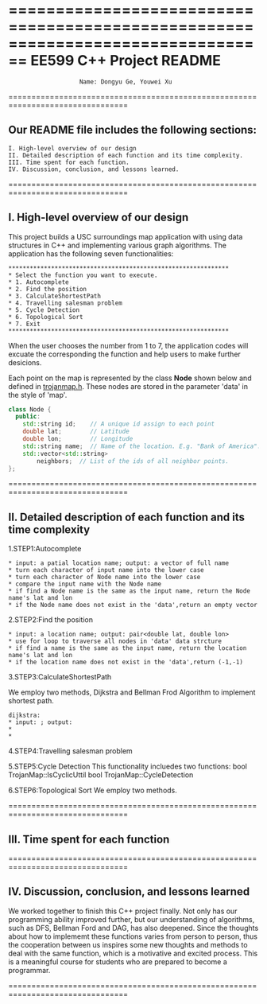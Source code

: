 ================================================================================
                         EE599 C++ Project README
================================================================================

                        Name: Dongyu Ge, Youwei Xu

================================================================================

## Our README file includes the following sections:
```shell
I. High-level overview of our design 
II. Detailed description of each function and its time complexity.
III. Time spent for each function.
IV. Discussion, conclusion, and lessons learned.
```

================================================================================

## I. High-level overview of our design 

This project builds a USC surroundings map application with using data structures in C++ and implementing various graph algorithms. The application has the following seven functionalities:

```shell
**************************************************************
* Select the function you want to execute.
* 1. Autocomplete
* 2. Find the position
* 3. CalculateShortestPath
* 4. Travelling salesman problem
* 5. Cycle Detection
* 6. Topological Sort
* 7. Exit
**************************************************************
```

When the user chooses the number from 1 to 7, the application codes will excuate the corresponding the function and help users to make further desicions.

Each point on the map is represented by the class **Node** shown below and defined in [trojanmap.h](src/lib/trojanmap.h). These nodes are stored in the parameter 'data' in the style of 'map'.

```cpp
class Node {
  public:
    std::string id;    // A unique id assign to each point
    double lat;        // Latitude
    double lon;        // Longitude
    std::string name;  // Name of the location. E.g. "Bank of America".
    std::vector<std::string>
        neighbors;  // List of the ids of all neighbor points.
};

```

================================================================================

## II. Detailed description of each function and its time complexity
1.STEP1:Autocomplete

```shell
* input: a patial location name; output: a vector of full name
* turn each character of input name into the lower case
* turn each character of Node name into the lower case
* compare the input name with the Node name
* if find a Node name is the same as the input name, return the Node name's lat and lon
* if the Node name does not exist in the 'data',return an empty vector
```
 

2.STEP2:Find the position

```shell
* input: a location name; output: pair<double lat, double lon>
* use for loop to traverse all nodes in 'data' data strcture
* if find a name is the same as the input name, return the location name's lat and lon
* if the location name does not exist in the 'data',return (-1,-1)
```

3.STEP3:CalculateShortestPath

We employ two methods, Dijkstra and Bellman Frod Algorithm to implement shortest path. 
```shell
dijkstra:
* input: ; output:
*
*
```

4.STEP4:Travelling salesman problem

5.STEP5:Cycle Detection
This functionality incluedes two functions:
bool TrojanMap::IsCyclicUttil
bool TrojanMap::CycleDetection

6.STEP6:Topological Sort
We employ two methods. 

================================================================================

## III. Time spent for each function

   

================================================================================

## IV. Discussion, conclusion, and lessons learned

We worked together to finish this C++ project finally. Not only has our programming ability improved further, but our understanding of algorithms, such as DFS, Bellman Ford and DAG, has also deepened. Since the thoughts about how to implememt these functions varies from person to person, thus the cooperation between us inspires some new thoughts and methods to deal with the same function, which is a motivative and excited process. This is a meaningful course for students who are prepared to become a programmar.

================================================================================

<EOF>